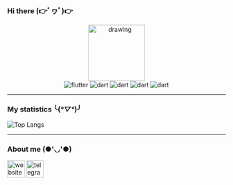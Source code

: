 ###  Hi there (👉ﾟヮﾟ)👉

<div id="header" align="center">
  <img src="https://c.tenor.com/WHOwHxdVSQIAAAAC/tenor.gif" alt="drawing" height="130" />
</div>
<div id="header" align="center">
  <img src="https://img.shields.io/badge/Flutter-%2302569B.svg?style=for-the-badge&logo=Flutter&logoColor=white&style=flat" alt="flutter" />
  <img src="https://img.shields.io/badge/dart-%230175C2.svg?style=for-the-badge&logo=dart&logoColor=white&style=flat" alt="dart" />
  <img src="https://img.shields.io/badge/jira-%230A0FFF.svg?style=for-the-badge&logo=jira&logoColor=white&style=flat" alt="dart" />
  <img src="https://img.shields.io/badge/Android-3DDC84?style=for-the-badge&logo=android&style=flat&logoColor=white" alt="dart" />
  <img src="https://img.shields.io/badge/iOS-000000?style=for-the-badge&logo=ios&logoColor=white&style=flat" alt="dart" />
</div>
<div id="header" align="center">
  <img src="https://komarev.com/ghpvc/?username=pib0di&color=blue" alt=""/>
</div>

---

###  My statistics  ╰(*°▽°*)╯ 

![Top Langs](https://github-readme-stats.vercel.app/api/top-langs/?username=pib0di&hide=C++)
  
---

###  About me  (●'◡'●)

[<img src='https://cdn.jsdelivr.net/npm/simple-icons@3.0.1/icons/icloud.svg' alt='website' height='40'>](https://portfolio-dce27.web.app/)  [<img src='https://cdn.jsdelivr.net/npm/simple-icons@3.0.1/icons/telegram.svg' alt='telegram' height='40'>](https://t.me/pib0di)  
<!--

**Pib0di/pib0di** is a ✨ _special_ ✨ repository because its `README.md` (this file) appears on your GitHub profile.

Here are some ideas to get you started:

- 🔭 I’m currently working on ...
- 🌱 I’m currently learning ...
- 👯 I’m looking to collaborate on ...
- 🤔 I’m looking for help with ...
- 💬 Ask me about ...
- 📫 How to reach me: ...
- 😄 Pronouns: ...
- ⚡ Fun fact: ...
-->
